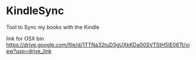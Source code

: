 # KindleSync
Tool to Sync my books with the Kindle

link for OSX bin
https://drive.google.com/file/d/1TTNa32tuD3gUXkKDa00SVTStH5IE06Tt/view?usp=drive_link
